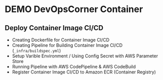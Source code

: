 # DEMO DevOpsCorner Container

## Deploy Container Image CI/CD

- Creating Dockerfile for Container Image CI/CD
- Creating Pipeline for Building Container Image CI/CD (`_infra/buildspec.yml`)
- Setup Varible Environment / Using Config Secret with AWS Parameter Store
- Running Pipeline with AWS CodePipeline & AWS CodeBuild
- Register Container Image CI/CD to Amazon ECR (Container Registry)
